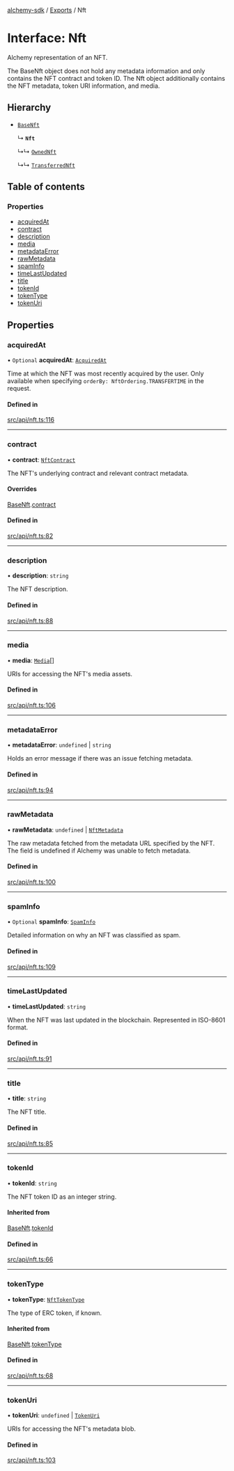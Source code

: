 [alchemy-sdk](../README.md) / [Exports](../modules.md) / Nft

# Interface: Nft

Alchemy representation of an NFT.

The BaseNft object does not hold any metadata information and only contains
the NFT contract and token ID. The Nft object additionally contains the NFT
metadata, token URI information, and media.

## Hierarchy

- [`BaseNft`](BaseNft.md)

  ↳ **`Nft`**

  ↳↳ [`OwnedNft`](OwnedNft.md)

  ↳↳ [`TransferredNft`](TransferredNft.md)

## Table of contents

### Properties

- [acquiredAt](Nft.md#acquiredat)
- [contract](Nft.md#contract)
- [description](Nft.md#description)
- [media](Nft.md#media)
- [metadataError](Nft.md#metadataerror)
- [rawMetadata](Nft.md#rawmetadata)
- [spamInfo](Nft.md#spaminfo)
- [timeLastUpdated](Nft.md#timelastupdated)
- [title](Nft.md#title)
- [tokenId](Nft.md#tokenid)
- [tokenType](Nft.md#tokentype)
- [tokenUri](Nft.md#tokenuri)

## Properties

### acquiredAt

• `Optional` **acquiredAt**: [`AcquiredAt`](AcquiredAt.md)

Time at which the NFT was most recently acquired by the user. Only
available when specifying `orderBy: NftOrdering.TRANSFERTIME` in the
request.

#### Defined in

[src/api/nft.ts:116](https://github.com/alchemyplatform/alchemy-sdk-js/blob/5992f68/src/api/nft.ts#L116)

___

### contract

• **contract**: [`NftContract`](NftContract.md)

The NFT's underlying contract and relevant contract metadata.

#### Overrides

[BaseNft](BaseNft.md).[contract](BaseNft.md#contract)

#### Defined in

[src/api/nft.ts:82](https://github.com/alchemyplatform/alchemy-sdk-js/blob/5992f68/src/api/nft.ts#L82)

___

### description

• **description**: `string`

The NFT description.

#### Defined in

[src/api/nft.ts:88](https://github.com/alchemyplatform/alchemy-sdk-js/blob/5992f68/src/api/nft.ts#L88)

___

### media

• **media**: [`Media`](Media.md)[]

URIs for accessing the NFT's media assets.

#### Defined in

[src/api/nft.ts:106](https://github.com/alchemyplatform/alchemy-sdk-js/blob/5992f68/src/api/nft.ts#L106)

___

### metadataError

• **metadataError**: `undefined` \| `string`

Holds an error message if there was an issue fetching metadata.

#### Defined in

[src/api/nft.ts:94](https://github.com/alchemyplatform/alchemy-sdk-js/blob/5992f68/src/api/nft.ts#L94)

___

### rawMetadata

• **rawMetadata**: `undefined` \| [`NftMetadata`](NftMetadata.md)

The raw metadata fetched from the metadata URL specified by the NFT. The
field is undefined if Alchemy was unable to fetch metadata.

#### Defined in

[src/api/nft.ts:100](https://github.com/alchemyplatform/alchemy-sdk-js/blob/5992f68/src/api/nft.ts#L100)

___

### spamInfo

• `Optional` **spamInfo**: [`SpamInfo`](SpamInfo.md)

Detailed information on why an NFT was classified as spam.

#### Defined in

[src/api/nft.ts:109](https://github.com/alchemyplatform/alchemy-sdk-js/blob/5992f68/src/api/nft.ts#L109)

___

### timeLastUpdated

• **timeLastUpdated**: `string`

When the NFT was last updated in the blockchain. Represented in ISO-8601 format.

#### Defined in

[src/api/nft.ts:91](https://github.com/alchemyplatform/alchemy-sdk-js/blob/5992f68/src/api/nft.ts#L91)

___

### title

• **title**: `string`

The NFT title.

#### Defined in

[src/api/nft.ts:85](https://github.com/alchemyplatform/alchemy-sdk-js/blob/5992f68/src/api/nft.ts#L85)

___

### tokenId

• **tokenId**: `string`

The NFT token ID as an integer string.

#### Inherited from

[BaseNft](BaseNft.md).[tokenId](BaseNft.md#tokenid)

#### Defined in

[src/api/nft.ts:66](https://github.com/alchemyplatform/alchemy-sdk-js/blob/5992f68/src/api/nft.ts#L66)

___

### tokenType

• **tokenType**: [`NftTokenType`](../enums/NftTokenType.md)

The type of ERC token, if known.

#### Inherited from

[BaseNft](BaseNft.md).[tokenType](BaseNft.md#tokentype)

#### Defined in

[src/api/nft.ts:68](https://github.com/alchemyplatform/alchemy-sdk-js/blob/5992f68/src/api/nft.ts#L68)

___

### tokenUri

• **tokenUri**: `undefined` \| [`TokenUri`](TokenUri.md)

URIs for accessing the NFT's metadata blob.

#### Defined in

[src/api/nft.ts:103](https://github.com/alchemyplatform/alchemy-sdk-js/blob/5992f68/src/api/nft.ts#L103)
